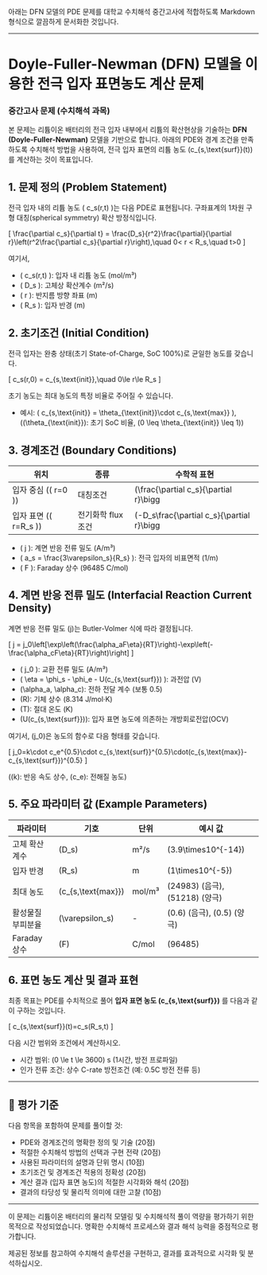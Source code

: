아래는 DFN 모델의 PDE 문제를 대학교 수치해석 중간고사에 적합하도록 Markdown 형식으로 깔끔하게 문서화한 것입니다.

---

# Doyle-Fuller-Newman (DFN) 모델을 이용한 전극 입자 표면농도 계산 문제
### 중간고사 문제 (수치해석 과목)

본 문제는 리튬이온 배터리의 전극 입자 내부에서 리튬의 확산현상을 기술하는 **DFN (Doyle-Fuller-Newman)** 모델을 기반으로 합니다. 아래의 PDE와 경계 조건을 만족하도록 수치해석 방법을 사용하여, 전극 입자 표면의 리튬 농도 \(c_{s,\text{surf}}(t)\)를 계산하는 것이 목표입니다.

## 1. 문제 정의 (Problem Statement)

전극 입자 내의 리튬 농도 \( c_s(r,t) \)는 다음 PDE로 표현됩니다. 구좌표계의 1차원 구형 대칭(spherical symmetry) 확산 방정식입니다.

\[
\frac{\partial c_s}{\partial t} = \frac{D_s}{r^2}\frac{\partial}{\partial r}\left(r^2\frac{\partial c_s}{\partial r}\right),\quad 0< r < R_s,\quad t>0
\]

여기서,

- \( c_s(r,t) \): 입자 내 리튬 농도 (mol/m³)
- \( D_s \): 고체상 확산계수 (m²/s)
- \( r \): 반지름 방향 좌표 (m)
- \( R_s \): 입자 반경 (m)

## 2. 초기조건 (Initial Condition)

전극 입자는 완충 상태(초기 State-of-Charge, SoC 100%)로 균일한 농도를 갖습니다.

\[
c_s(r,0) = c_{s,\text{init}},\quad 0\le r\le R_s
\]

초기 농도는 최대 농도의 특정 비율로 주어질 수 있습니다.

- 예시: \( c_{s,\text{init}} = \theta_{\text{init}}\cdot c_{s,\text{max}} \),  
(\(\theta_{\text{init}}\): 초기 SoC 비율, \(0 \leq \theta_{\text{init}} \leq 1\))

## 3. 경계조건 (Boundary Conditions)

| 위치 | 종류 | 수학적 표현 |
|---|---|---|
| 입자 중심 (\( r=0 \)) | 대칭조건 | \(\frac{\partial c_s}{\partial r}\bigg|_{r=0}=0\) |
| 입자 표면 (\( r=R_s \)) | 전기화학 flux 조건 | \(-D_s\frac{\partial c_s}{\partial r}\bigg|_{r=R_s}=\frac{j}{a_sF}\) |

- \( j \): 계면 반응 전류 밀도 (A/m³)
- \( a_s = \frac{3\varepsilon_s}{R_s} \): 전극 입자의 비표면적 (1/m)
- \( F \): Faraday 상수 (96485 C/mol)

## 4. 계면 반응 전류 밀도 (Interfacial Reaction Current Density)

계면 반응 전류 밀도 \(j\)는 Butler-Volmer 식에 따라 결정됩니다.

\[
j = j_0\left[\exp\left(\frac{\alpha_aF\eta}{RT}\right)-\exp\left(-\frac{\alpha_cF\eta}{RT}\right)\right]
\]

- \( j_0 \): 교환 전류 밀도 (A/m³)
- \( \eta = \phi_s - \phi_e - U(c_{s,\text{surf}}) \): 과전압 (V)
- \(\alpha_a, \alpha_c\): 전하 전달 계수 (보통 0.5)
- \(R\): 기체 상수 (8.314 J/mol·K)
- \(T\): 절대 온도 (K)
- \(U(c_{s,\text{surf}})\): 입자 표면 농도에 의존하는 개방회로전압(OCV)

여기서, \(j_0\)은 농도의 함수로 다음 형태를 갖습니다.

\[
j_0=k\cdot c_e^{0.5}\cdot c_{s,\text{surf}}^{0.5}\cdot(c_{s,\text{max}}-c_{s,\text{surf}})^{0.5}
\]

(\(k\): 반응 속도 상수, \(c_e\): 전해질 농도)

## 5. 주요 파라미터 값 (Example Parameters)

| 파라미터 | 기호 | 단위 | 예시 값 |
|---|---|---|---|
| 고체 확산계수 | \(D_s\) | m²/s | \(3.9\times10^{-14}\) |
| 입자 반경 | \(R_s\) | m | \(1\times10^{-5}\) |
| 최대 농도 | \(c_{s,\text{max}}\) | mol/m³ | \(24983\) (음극), \(51218\) (양극) |
| 활성물질 부피분율 | \(\varepsilon_s\) | - | \(0.6\) (음극), \(0.5\) (양극) |
| Faraday 상수 | \(F\) | C/mol | \(96485\) |

## 6. 표면 농도 계산 및 결과 표현

최종 목표는 PDE를 수치적으로 풀어 **입자 표면 농도 \(c_{s,\text{surf}}\)** 를 다음과 같이 구하는 것입니다.

\[
c_{s,\text{surf}}(t)=c_s(R_s,t)
\]

다음 시간 범위와 조건에서 계산하시오.

- 시간 범위: \(0 \le t \le 3600\) s (1시간, 방전 프로파일)
- 인가 전류 조건: 상수 C-rate 방전조건 (예: 0.5C 방전 전류 등)

---

## 📌 **평가 기준**

다음 항목을 포함하여 문제를 풀이할 것:

- PDE와 경계조건의 명확한 정의 및 기술 (20점)
- 적절한 수치해석 방법의 선택과 구현 전략 (20점)
- 사용된 파라미터의 설명과 단위 명시 (10점)
- 초기조건 및 경계조건 적용의 정확성 (20점)
- 계산 결과 (입자 표면 농도)의 적절한 시각화와 해석 (20점)
- 결과의 타당성 및 물리적 의미에 대한 고찰 (10점)

---

이 문제는 리튬이온 배터리의 물리적 모델링 및 수치해석적 풀이 역량을 평가하기 위한 목적으로 작성되었습니다. 명확한 수치해석 프로세스와 결과 해석 능력을 중점적으로 평가합니다.

제공된 정보를 참고하여 수치해석 솔루션을 구현하고, 결과를 효과적으로 시각화 및 분석하십시오.
